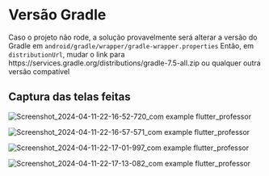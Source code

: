 # Versão Gradle

Caso o projeto não rode, a solução provavelmente será alterar a versão do Gradle em <code>android/gradle/wrapper/gradle-wrapper.properties</code> <bt>
Então, em <code>distributionUrl</code>, mudar o link para https\://services.gradle.org/distributions/gradle-7.5-all.zip ou qualquer outra versão compatível

## Captura das telas feitas

![Screenshot_2024-04-11-22-16-52-720_com example flutter_professor](https://github.com/subteste/FlutterProfessor/assets/116468513/23aa01f3-b7d2-4c56-acda-9bf30caeed83)

![Screenshot_2024-04-11-22-16-57-571_com example flutter_professor](https://github.com/subteste/FlutterProfessor/assets/116468513/4eb77699-12e7-4846-8e7d-8ae3c48effad)

![Screenshot_2024-04-11-22-17-01-997_com example flutter_professor](https://github.com/subteste/FlutterProfessor/assets/116468513/7e43da1c-c3f7-4ddc-8d3f-d86252fcfb9d)

![Screenshot_2024-04-11-22-17-13-082_com example flutter_professor](https://github.com/subteste/FlutterProfessor/assets/116468513/ade78e58-812a-486d-9d3a-09de0d773cbf)
